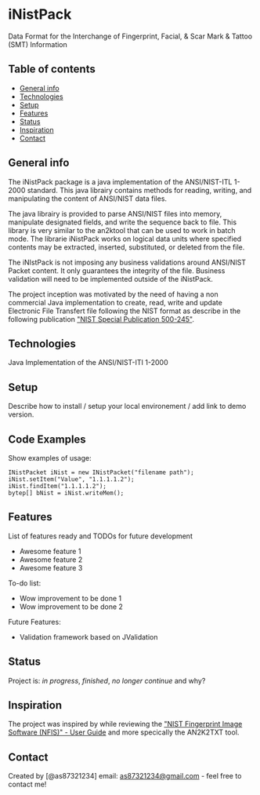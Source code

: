 # iNistPack

Data Format for the Interchange of Fingerprint, Facial, &amp; Scar Mark &amp; Tattoo (SMT) Information

## Table of contents
* [General info](#general-info)
* [Technologies](#technologies)
* [Setup](#setup)
* [Features](#features)
* [Status](#status)
* [Inspiration](#inspiration)
* [Contact](#contact)

## General info

The iNistPack package is a java implementation of the ANSI/NIST-ITL 1-2000 standard. This java librairy contains methods  for reading, writing, and manipulating the content of ANSI/NIST data files. 

The java librairy is provided to parse ANSI/NIST files into memory, manipulate designated fields, and write the sequence back to file. This library is very similar to the an2ktool that can be used to work in batch mode. The librarie iNistPack works on logical data units where specified contents may be extracted, inserted, substituted, or deleted from the file.

The iNIstPack is not imposing any business validations around ANSI/NIST Packet content. It only guarantees the integrity of the file. Business validation will need to be implemented outside of the iNistPack.

The project inception was motivated by the need of having a non commercial Java implementation to create, read, write and update Electronic File Transfert file following the NIST format as describe in the following publication ["NIST Special Publication 500-245"](https://www.nist.gov/system/files/documents/itl/ansi/sp500-245-a16.pdf).

## Technologies
Java Implementation of the ANSI/NIST-ITI 1-2000

## Setup
Describe how to install / setup your local environement / add link to demo version.

## Code Examples
Show examples of usage:

```
INistPacket iNist = new INistPacket("filename path");
iNist.setItem("Value", "1.1.1.1.2");
iNist.findItem("1.1.1.1.2");
bytep[] bNist = iNist.writeMem();
```

## Features
List of features ready and TODOs for future development
* Awesome feature 1
* Awesome feature 2
* Awesome feature 3

To-do list:
* Wow improvement to be done 1
* Wow improvement to be done 2

Future Features:

* Validation framework based on JValidation

## Status
Project is: _in progress_, _finished_, _no longer continue_ and why?

## Inspiration
The project was inspired by while reviewing the ["NIST Fingerprint Image Software (NFIS)" - User Guide](https://www.govinfo.gov/content/pkg/GOVPUB-C13-207080ee482017f6266cfac32d4efd16/pdf/GOVPUB-C13-207080ee482017f6266cfac32d4efd16.pdf) and more specically the AN2K2TXT tool.

## Contact
Created by [@as87321234]  email: as87321234@gmail.com  - feel free to contact me!

